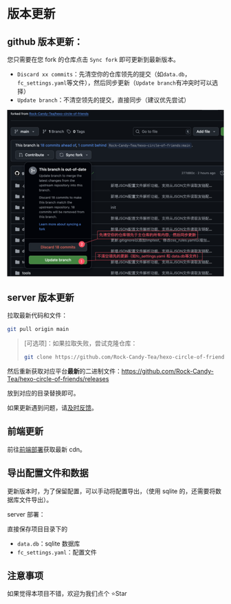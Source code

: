 # 版本更新

## github 版本更新：

您只需要在您 fork 的仓库点击 `Sync fork` 即可更新到最新版本。

- `Discard xx commits`：先清空你的仓库领先的提交（如`data.db`，`fc_settings.yaml`等文件），然后同步更新（`Update branch`有冲突时可以选择）
- `Update branch`：不清空领先的提交，直接同步（建议优先尝试）

![sync_fork](sync_fork.png)

## server 版本更新

拉取最新代码和文件：

```bash
git pull origin main
```

> [可选项]：如果拉取失败，尝试克隆仓库：
>
> ```bash
> git clone https://github.com/Rock-Candy-Tea/hexo-circle-of-friends
> ```

然后重新获取对应平台**最新**的二进制文件：https://github.com/Rock-Candy-Tea/hexo-circle-of-friends/releases

放到对应的目录替换即可。

如果更新遇到问题，请[及时反馈](contactus)。

## 前端更新

前往[前端部署](frontenddeploy)获取最新 cdn。

## 导出配置文件和数据

更新版本时，为了保留配置，可以手动将配置导出，（使用 sqlite 的，还需要将数据库文件导出）。

server 部署：

直接保存项目目录下的

- `data.db`：sqlite 数据库
- `fc_settings.yaml`：配置文件

## 注意事项

如果觉得本项目不错，欢迎为我们点个 ⭐Star
